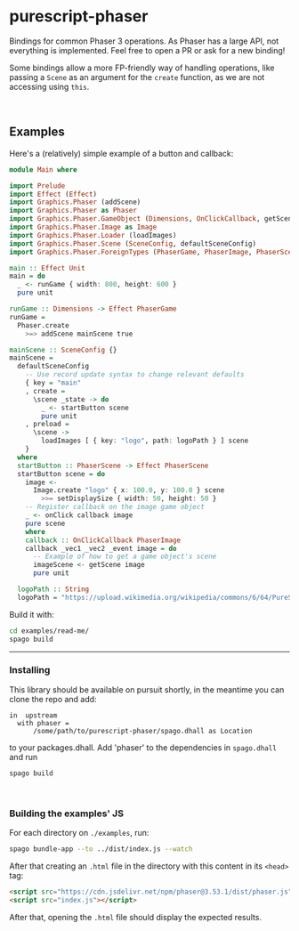 # purescript-phaser

Bindings for common Phaser 3 operations. As Phaser has a large API, not everything is implemented.
Feel free to open a PR or ask for a new binding!

Some bindings allow a more FP-friendly way of handling operations,
like passing a `Scene` as an argument for the `create` function, as we
are not accessing using `this`.

<br>

## Examples

Here's a (relatively) simple example of a button and callback:

```purescript
module Main where

import Prelude
import Effect (Effect)
import Graphics.Phaser (addScene)
import Graphics.Phaser as Phaser
import Graphics.Phaser.GameObject (Dimensions, OnClickCallback, getScene, onClick, setDisplaySize)
import Graphics.Phaser.Image as Image
import Graphics.Phaser.Loader (loadImages)
import Graphics.Phaser.Scene (SceneConfig, defaultSceneConfig)
import Graphics.Phaser.ForeignTypes (PhaserGame, PhaserImage, PhaserScene)

main :: Effect Unit
main = do
  _ <- runGame { width: 800, height: 600 }
  pure unit

runGame :: Dimensions -> Effect PhaserGame
runGame =
  Phaser.create
    >=> addScene mainScene true

mainScene :: SceneConfig {}
mainScene =
  defaultSceneConfig
    -- Use record update syntax to change relevant defaults
    { key = "main"
    , create =
      \scene _state -> do
        _ <- startButton scene
        pure unit
    , preload =
      \scene ->
        loadImages [ { key: "logo", path: logoPath } ] scene
    }
  where
  startButton :: PhaserScene -> Effect PhaserScene
  startButton scene = do
    image <-
      Image.create "logo" { x: 100.0, y: 100.0 } scene
        >>= setDisplaySize { width: 50, height: 50 }
    -- Register callback on the image game object
    _ <- onClick callback image
    pure scene
    where
    callback :: OnClickCallback PhaserImage
    callback _vec1 _vec2 _event image = do
      -- Example of how to get a game object's scene
      imageScene <- getScene image
      pure unit

  logoPath :: String
  logoPath = "https://upload.wikimedia.org/wikipedia/commons/6/64/PureScript_Logo.png"
```

Build it with:

```bash
cd examples/read-me/
spago build
```

---

### Installing

This library should be available on pursuit shortly, in the meantime you can clone the repo
and add:

```dhall
in  upstream
  with phaser =
      /some/path/to/purescript-phaser/spago.dhall as Location
```

to your packages.dhall. Add 'phaser' to the dependencies in `spago.dhall` and run

```bash
spago build
```

<br>

### Building the examples' JS

For each directory on `./examples`, run:

```bash
spago bundle-app --to ../dist/index.js --watch
```

After that creating an `.html` file in the directory with this content
in its `<head>` tag:

```html
<script src="https://cdn.jsdelivr.net/npm/phaser@3.53.1/dist/phaser.js"></script>
<script src="index.js"></script>
```

After that, opening the `.html` file should display the expected results.
